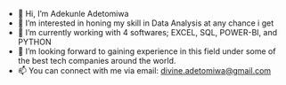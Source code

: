 - 👋 Hi, I’m Adekunle Adetomiwa
- 👀 I’m interested in honing my skill in Data Analysis at any chance i get
- 🌱 I’m currently working with 4 softwares; EXCEL, SQL, POWER-BI, and PYTHON
- 💞️ I’m looking forward to gaining experience in this field under some of the best tech companies around the world.
- 📫 You can connect with me via email: divine.adetomiwa@gmail.com



